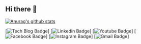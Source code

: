 ## Hi there 👋

<!--
**Sorqa/Sorqa** is a ✨ _special_ ✨ repository because its `README.md` (this file) appears on your GitHub profile.

Here are some ideas to get you started:

- 🔭 I’m currently working on ...
- 🌱 I’m currently learning ...
- 👯 I’m looking to collaborate on ...
- 🤔 I’m looking for help with ...
- 💬 Ask me about ...
- 📫 How to reach me: ...
- 😄 Pronouns: ...
- ⚡ Fun fact: ...
-->
[![Anurag's github stats](https://github-readme-stats.vercel.app/api?username=Sorqa)](https://github.com/anuraghazra/github-readme-stats)

[![Tech Blog Badge](http://img.shields.io/badge/-Tech%20blog-black?style=flat-square&logo=github)]
[![Linkedin Badge](https://img.shields.io/badge/-LinkedIn-blue?style=flat-square&logo=Linkedin&logoColor=white)]
[![Youtube Badge](https://img.shields.io/badge/Youtube-ff0000?style=flat-square&logo=youtube)] 
[![Facebook Badge](https://img.shields.io/badge/-Facebook-1877f2?style=flat-square&logo=facebook&logoColor=white)] 
[![Instagram Badge](https://img.shields.io/badge/-Instagram-dd2a7b?style=flat-square&logo=instagram&logoColor=white)] 
[![Gmail Badge](https://img.shields.io/badge/-Gmail-d14836?style=flat-square&logo=Gmail&logoColor=white)]
